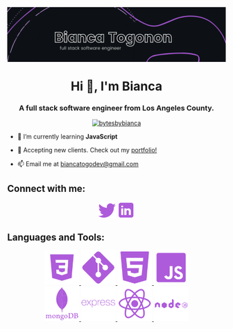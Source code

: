 <img align="center" src="https://github.com/bytesbybianca/readme-assets/blob/main/profile-images/github-banner.png?raw=true" alt="biancatogonon"/>

<h1 align="center">Hi 👋, I'm Bianca</h1>
<h3 align="center">A full stack software engineer from Los Angeles County.</h3>

<p align="center"> <a href="https://twitter.com/bytesbybianca" target="blank"><img src="https://img.shields.io/twitter/follow/bytesbybianca?logo=twitter&style=for-the-badge" alt="bytesbybianca" /></a> </p>

- 🌱 I’m currently learning **JavaScript**

- 💼 Accepting new clients. Check out my [portfolio!](https://biancatogonon.netlify.app/)

- 📫 Email me at [biancatogodev@gmail.com](mailto:biancatogodev@gmail.com)

<h2 align="left">Connect with me:</h3>
<p align="center">
<a href="https://twitter.com/bytesbybianca" target="blank"><img align="center" src="https://github.com/bytesbybianca/readme-assets/blob/main/profile-images/icons8-twitter-250.png?raw=true" alt="bytesbybianca" height="40" width="40" /></a>
<a href="https://linkedin.com/in/biancatogonon" target="blank"><img align="center" src="https://github.com/bytesbybianca/readme-assets/blob/main/profile-images/icons8-linkedin-250.png?raw=true" alt="biancatogonon" height="40" width="40" /></a>
</p>

<h2 align="left">Languages and Tools:</h3>
<p align="center"> <a href="https://www.w3schools.com/css/" target="_blank" rel="noreferrer"> <img src="https://github.com/bytesbybianca/readme-assets/blob/main/profile-images/icons8-css3-250.png?raw=true" alt="css3" width="80" height="80"/> </a> <a href="https://git-scm.com/" target="_blank" rel="noreferrer"> <img src="https://github.com/bytesbybianca/readme-assets/blob/main/profile-images/icons8-git-250.png?raw=true" alt="git" width="80" height="80"/> </a> <a href="https://www.w3.org/html/" target="_blank" rel="noreferrer"> <img src="https://github.com/bytesbybianca/readme-assets/blob/main/profile-images/icons8-html-5-250.png?raw=true" alt="html5" width="80" height="80"/> </a> <a href="https://developer.mozilla.org/en-US/docs/Web/JavaScript" target="_blank" rel="noreferrer"> <img src="https://github.com/bytesbybianca/readme-assets/blob/main/profile-images/icons8-javascript-250.png?raw=true" alt="javascript" width="80" height="80"/> </a> <br> <a href="https://www.mongodb.com/" target="_blank" rel="noreferrer"> <img src="https://github.com/bytesbybianca/readme-assets/blob/main/profile-images/mongodb-original-wordmark.png?raw=true" alt="mongodb" width="80" height="80"/> </a> <a href="https://expressjs.com" target="_blank" rel="noreferrer"> <img src="https://github.com/bytesbybianca/readme-assets/blob/main/profile-images/express-original-wordmark.png?raw=true" alt="express" width="80" height="80"/> </a> <a href="https://reactjs.org/" target="_blank" rel="noreferrer"> <img src="https://github.com/bytesbybianca/readme-assets/blob/main/profile-images/icons8-react-native-250.png?raw=true" alt="react" width="80" height="80"/> </a> <a href="https://nodejs.org" target="_blank" rel="noreferrer"> <img src="https://github.com/bytesbybianca/readme-assets/blob/main/profile-images/nodejs-original-wordmark.png?raw=true" alt="nodejs" width="80" height="80"/> </a> </p>
